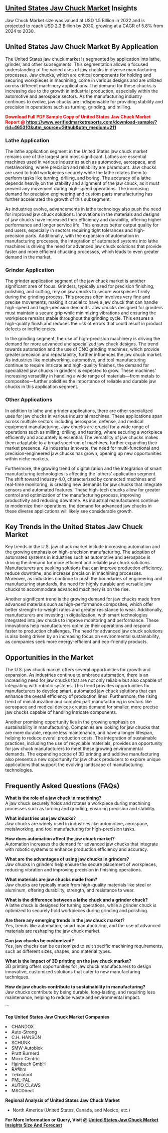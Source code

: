 <h2><a href="https://www.verifiedmarketreports.com/download-sample/?rid=465310&amp;utm_source=Github&amp;utm_medium=211" target="_blank">United States Jaw Chuck Market</a> Insights</h2><p>Jaw Chuck Market size was valued at USD 1.5 Billion in 2022 and is projected to reach USD 2.3 Billion by 2030, growing at a CAGR of 5.8% from 2024 to 2030.</p><p><h2>United States Jaw Chuck Market By Application</h2><p>The United States jaw chuck market is segmented by application into lathe, grinder, and other subsegments. This segmentation allows a focused understanding of the varied uses of jaw chucks in diverse manufacturing processes. Jaw chucks, which are critical components for holding and securing workpieces in machining, come in various designs and are utilized across different machinery applications. The demand for these chucks is increasing due to the growth in industrial production, especially within the automotive and aerospace sectors. As the manufacturing industry continues to evolve, jaw chucks are indispensable for providing stability and precision in operations such as turning, grinding, and milling.</p><p><strong><p><span class=""><span style="color: #ff0000;"><strong>Download Full PDF Sample Copy of United States Jaw Chuck Market Report</strong> @ </span><a href="https://www.verifiedmarketreports.com/download-sample/?rid=465310&amp;utm_source=Github&amp;utm_medium=211" target="_blank">https://www.verifiedmarketreports.com/download-sample/?rid=465310&amp;utm_source=Github&amp;utm_medium=211</a></span></p></strong></p><h3>Lathe Application</h3><p>The lathe application segment in the United States jaw chuck market remains one of the largest and most significant. Lathes are essential machines used in various industries such as automotive, aerospace, and metalworking, where precision and reliability are paramount. Jaw chucks are used to hold workpieces securely while the lathe rotates them to perform tasks like turning, drilling, and boring. The accuracy of a lathe depends heavily on the stability and alignment of the jaw chuck, as it must prevent any movement during high-speed operations. The increasing demand for precision engineering and custom parts manufacturing has further accelerated the growth of this subsegment.</p><p>As industries evolve, advancements in lathe technology also push the need for improved jaw chuck solutions. Innovations in the materials and designs of jaw chucks have increased their efficiency and durability, offering higher performance and longer service life. This ensures better output quality for end users, especially in sectors requiring tight tolerances and high-precision parts. Additionally, with the expansion of automation in manufacturing processes, the integration of automated systems into lathe machines is driving the need for advanced jaw chuck solutions that provide faster and more efficient chucking processes, which leads to even greater demand in the market.</p><h3>Grinder Application</h3><p>The grinder application segment of the jaw chuck market is another significant area of focus. Grinders, typically used for precision finishing, polishing, and cutting, rely on jaw chucks to secure workpieces firmly during the grinding process. This process often involves very fine and precise movements, making it crucial to have a jaw chuck that can handle high-speed and high-precision demands. Jaw chucks designed for grinders must maintain a secure grip while minimizing vibrations and ensuring the workpiece remains stable throughout the grinding cycle. This ensures a high-quality finish and reduces the risk of errors that could result in product defects or inefficiencies.</p><p>In the grinding segment, the rise of high-precision machinery is driving the demand for more advanced and specialized jaw chuck designs. The trend towards automation and the use of CNC grinding machines, which provide greater precision and repeatability, further influences the jaw chuck market. As industries like metalworking, automotive, and tool manufacturing continue to require intricate and high-quality finishes, the demand for specialized jaw chucks in grinders is expected to grow. These machines' increasing versatility in handling a wide range of materials—from metals to composites—further solidifies the importance of reliable and durable jaw chucks in this application segment.</p><h3>Other Applications</h3><p>In addition to lathe and grinder applications, there are other specialized uses for jaw chucks in various industrial machines. These applications span across multiple sectors including aerospace, defense, and medical equipment manufacturing. Jaw chucks are crucial for a wide range of operations such as milling, drilling, and testing, where securing a workpiece efficiently and accurately is essential. The versatility of jaw chucks makes them adaptable to a broad spectrum of machines, further expanding their market presence. As industries innovate, the need for multi-functional and precision-engineered jaw chucks has grown, opening up new opportunities within niche markets.</p><p>Furthermore, the growing trend of digitalization and the integration of smart manufacturing technologies is affecting the 'others' application segment. The shift toward Industry 4.0, characterized by connected machines and real-time monitoring, is creating new demands for jaw chucks that integrate sensors and automated features. These high-tech chucks allow for greater control and optimization of the manufacturing process, improving productivity and reducing downtime. As industrial manufacturers continue to modernize their operations, the demand for advanced jaw chucks in these diverse applications will likely see considerable growth.</p><h2>Key Trends in the United States Jaw Chuck Market</h2><p>Key trends in the U.S. jaw chuck market include increasing automation and the growing emphasis on high-precision manufacturing. The adoption of automated systems in industries such as automotive and aerospace is driving the demand for more efficient and reliable jaw chuck solutions. Manufacturers are seeking solutions that can improve production efficiency, reduce downtime, and increase precision in machining processes. Moreover, as industries continue to push the boundaries of engineering and manufacturing standards, the need for highly durable and versatile jaw chucks to accommodate advanced machinery is on the rise.</p><p>Another significant trend is the growing demand for jaw chucks made from advanced materials such as high-performance composites, which offer better strength-to-weight ratios and greater resistance to wear. Additionally, manufacturers are investing in digitalization, with smart technologies integrated into jaw chucks to improve monitoring and performance. These innovations help manufacturers optimize their operations and respond faster to production challenges. The need for advanced jaw chuck solutions is also being driven by an increasing focus on environmental sustainability, as companies seek more energy-efficient and eco-friendly products.</p><h2>Opportunities in the Market</h2><p>The U.S. jaw chuck market offers several opportunities for growth and expansion. As industries continue to embrace automation, there is an increasing need for jaw chucks that are not only reliable but also capable of integrating with robotic systems. This trend provides opportunities for manufacturers to develop smart, automated jaw chuck solutions that can enhance the overall efficiency of production lines. Furthermore, the rising trend of miniaturization and complex part manufacturing in sectors like aerospace and medical devices creates demand for smaller, more precise jaw chucks capable of handling intricate components.</p><p>Another promising opportunity lies in the growing emphasis on sustainability in manufacturing. Companies are looking for jaw chucks that are more durable, require less maintenance, and have a longer lifespan, helping to reduce overall production costs. The integration of sustainable practices, including the use of recyclable materials, provides an opportunity for jaw chuck manufacturers to meet these growing environmental demands. The expanding scope of 3D printing and additive manufacturing also presents a new opportunity for jaw chuck producers to explore unique applications that support the evolving landscape of manufacturing technologies.</p><h2>Frequently Asked Questions (FAQs)</h2><p><strong>What is the role of a jaw chuck in machining?</strong> <br> A jaw chuck securely holds and rotates a workpiece during machining processes such as turning and grinding, ensuring precision and stability. </p><p><strong>What industries use jaw chucks?</strong> <br> Jaw chucks are widely used in industries like automotive, aerospace, metalworking, and tool manufacturing for high-precision tasks. </p><p><strong>How does automation affect the jaw chuck market?</strong> <br> Automation increases the demand for advanced jaw chucks that integrate with robotic systems to enhance production efficiency and accuracy. </p><p><strong>What are the advantages of using jaw chucks in grinders?</strong> <br> Jaw chucks in grinders help ensure the secure placement of workpieces, reducing vibration and improving precision in finishing operations. </p><p><strong>What materials are jaw chucks made from?</strong> <br> Jaw chucks are typically made from high-quality materials like steel or aluminum, offering durability, strength, and resistance to wear. </p><p><strong>What is the difference between a lathe chuck and a grinder chuck?</strong> <br> A lathe chuck is designed for turning operations, while a grinder chuck is optimized to securely hold workpieces during grinding and polishing. </p><p><strong>Are there any emerging trends in the jaw chuck market?</strong> <br> Yes, trends like automation, smart manufacturing, and the use of advanced materials are reshaping the jaw chuck market. </p><p><strong>Can jaw chucks be customized?</strong> <br> Yes, jaw chucks can be customized to suit specific machining requirements, such as different sizes, shapes, and material types. </p><p><strong>What is the impact of 3D printing on the jaw chuck market?</strong> <br> 3D printing offers opportunities for jaw chuck manufacturers to design innovative, customized solutions that cater to new manufacturing techniques. </p><p><strong>How do jaw chucks contribute to sustainability in manufacturing?</strong> <br> Jaw chucks contribute by being durable, long-lasting, and requiring less maintenance, helping to reduce waste and environmental impact. </p>```</p><p><strong>Top United States Jaw Chuck Market Companies</strong></p><div data-test-id=""><p><li>CHANDOX</li><li> Auto-Strong</li><li> C.H. HANSON</li><li> SCHUNK</li><li> SMW-Autoblok</li><li> Pratt Burnerd</li><li> Micro Centric</li><li> Hainbuch GmbH</li><li> RÃ¶hm</li><li> Teknatool</li><li> PML-PAL</li><li> AUTO CLAWS</li><li> MSCDirect</li></p><div><strong>Regional Analysis of&nbsp;United States Jaw Chuck Market</strong></div><ul><li dir="ltr"><p dir="ltr">North America&nbsp;(United States, Canada, and Mexico, etc.)</p></li></ul><p><strong>For More Information or Query, Visit @&nbsp;</strong><strong><a href="https://www.verifiedmarketreports.com/product/jaw-chuck-market/?utm_source=Github&amp;utm_medium=211" target="_blank">United States Jaw Chuck Market Insights Size And Forecast</a></strong></p></div>
